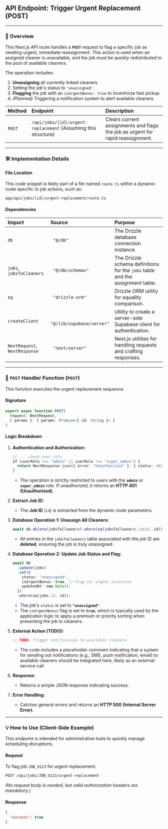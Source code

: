 ## API Endpoint: Trigger Urgent Replacement (POST)

-----

### 🚀 Overview

This Next.js API route handles a **`POST`** request to flag a specific job as needing urgent, immediate reassignment. This action is used when an assigned cleaner is unavailable, and the job must be quickly redistributed to the pool of available cleaners.

The operation includes:

1.  **Unassigning** all currently linked cleaners.
2.  Setting the job's status to `'unassigned'`.
3.  **Flagging** the job with an `isUrgentBonus: true` to incentivize fast pickup.
4.  *(Planned)* Triggering a notification system to alert available cleaners.

| Method | Endpoint | Description |
| :--- | :--- | :--- |
| `POST` | `/api/jobs/[id]/urgent-replacement` (Assuming this structure) | Clears current assignments and flags the job as urgent for rapid reassignment. |

-----

### 🛠️ Implementation Details

#### **File Location**

This code snippet is likely part of a file named `route.ts` within a dynamic route specific to job actions, such as:

```
app/api/jobs/[id]/urgent-replacement/route.ts
```

#### **Dependencies**

| Import | Source | Purpose |
| :--- | :--- | :--- |
| `db` | `  "@/db" ` | The Drizzle database connection instance. |
| `jobs`, `jobsToCleaners` | `  "@/db/schemas" ` | The Drizzle schema definitions for the `jobs` table and the assignment table. |
| `eq` | `  "drizzle-orm" ` | Drizzle ORM utility for equality comparison. |
| `createClient` | `  "@/lib/supabase/server" ` | Utility to create a server-side Supabase client for authentication. |
| `NextRequest`, `NextResponse` | `  "next/server" ` | Next.js utilities for handling requests and crafting responses. |

-----

### 📝 `POST` Handler Function (`POST`)

This function executes the urgent replacement sequence.

#### **Signature**

```typescript
export async function POST(
  request: NextRequest,
  { params }: { params: Promise<{ id: string }> }
)
```

#### **Logic Breakdown**

1.  **Authentication and Authorization:**

    ```typescript
    // ... check user role
    if (userRole !== "admin" || userRole !== "super_admin") {
      return NextResponse.json({ error: "Unauthorized" }, { status: 401 });
    }
    ```

      * The operation is strictly restricted to users with the **`admin`** or **`super_admin`** role. If unauthorized, it returns an **HTTP 401 (Unauthorized)**.

2.  **Extract Job ID:**

      * The **Job ID** (`id`) is extracted from the dynamic route parameters.

3.  **Database Operation 1: Unassign All Cleaners:**

    ```typescript
    await db.delete(jobsToCleaners).where(eq(jobsToCleaners.jobId, id));
    ```

      * All entries in the `jobsToCleaners` table associated with the job ID are **deleted**, ensuring the job is truly unassigned.

4.  **Database Operation 2: Update Job Status and Flag:**

    ```typescript
    await db
      .update(jobs)
      .set({
        status: "unassigned",
        isUrgentBonus: true, // Flag for urgent incentive
        updatedAt: new Date(),
      })
      .where(eq(jobs.id, id));
    ```

      * The job's `status` is set to **`"unassigned"`**.
      * The `isUrgentBonus` flag is set to **`true`**, which is typically used by the application logic to apply a premium or priority sorting when presenting the job to cleaners.

5.  **External Action (TODO):**

    ```typescript
    // TODO: Trigger notification to available cleaners
    ```

      * The code includes a placeholder comment indicating that a system for sending out notifications (e.g., SMS, push notification, email) to available cleaners should be integrated here, likely as an external service call.

6.  **Response:**

      * Returns a simple JSON response indicating success.

7.  **Error Handling:**

      * Catches general errors and returns an **HTTP 500 (Internal Server Error)**.

-----

### 💡 How to Use (Client-Side Example)

This endpoint is intended for administrative tools to quickly manage scheduling disruptions.

#### **Request**

To flag job `JOB_U123` for urgent replacement:

```bash
POST /api/jobs/JOB_U123/urgent-replacement
```

*(No request body is needed, but valid authorization headers are mandatory.)*

#### **Response**

```json
{
  "success": true
}
```